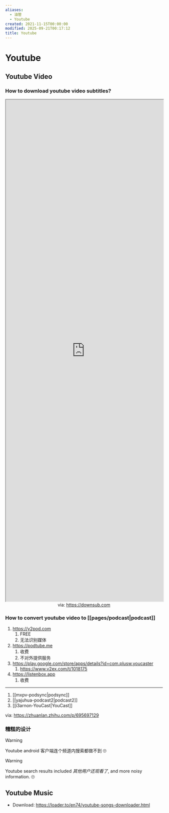```yaml
---
aliases:
  - 油管
  - Youtube
created: 2021-11-15T00:00:00
modified: 2025-09-21T00:17:12
title: Youtube
---
```


# Youtube

## Youtube Video

### How to download youtube video subtitles?

<iframe src='https://downsub.com' style='height:40vh;width:100%' class='iframe-radius' allow='fullscreen'></iframe>
<center>via: <a href='https://downsub.com' target='_blank' class='external-link'>https://downsub.com</a></center>

### How to convert youtube video to [[pages/podcast|podcast]]

1. https://y2pod.com
	1. FREE
	2. 无法识别媒体
2. https://podtube.me
	1. 收费
	2. 不对外提供服务
3. https://play.google.com/store/apps/details?id=com.plusw.youcaster
	1. https://www.v2ex.com/t/1018175
4. https://listenbox.app
	1. 收费

---

1. [[mxpv-podsync|podsync]]
2. [[yajuhua-podcast2|podcast2]]
3. [[i3arnon-YouCast|YouCast]]

via: https://zhuanlan.zhihu.com/p/695697129

### 糟糕的设计

> [!warning]
> Youtube android 客户端连个频道内搜索都做不到 🙄

> [!warning]
> Youtube search results included *其他用户还观看了*, and more noisy information. 🙄

## Youtube Music

- Download: https://loader.to/en74/youtube-songs-downloader.html
